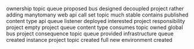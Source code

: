 ownership topic queue proposed bus designed decoupled project rather adding manytomany web api call set topic much stable contains published content type api queue listener deployed interested project responsibility project empty project queue content type consumes topic owned global bus project consequence topic queue provided infrastructure queue created instance project topic created full new environment created